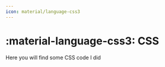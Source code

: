 ```yaml
---
icon: material/language-css3
---
```


# :material-language-css3: CSS

Here you will find some CSS code I did
